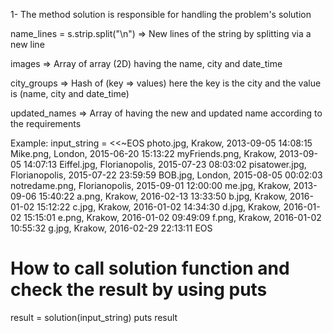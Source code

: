 1- The method solution is responsible for handling the problem's solution 

  name_lines = s.strip.split("\n")  => New lines of the string by splitting via a new line

  images => Array of array (2D)  having the name, city and date_time 

  city_groups => Hash of (key => values) here the key is the city and the value is (name, city and date_time)

  updated_names => Array of having the new and updated name according to the requirements

Example:
input_string = <<~EOS
  photo.jpg, Krakow, 2013-09-05 14:08:15
  Mike.png, London, 2015-06-20 15:13:22
  myFriends.png, Krakow, 2013-09-05 14:07:13
  Eiffel.jpg, Florianopolis, 2015-07-23 08:03:02
  pisatower.jpg, Florianopolis, 2015-07-22 23:59:59
  BOB.jpg, London, 2015-08-05 00:02:03
  notredame.png, Florianopolis, 2015-09-01 12:00:00
  me.jpg, Krakow, 2013-09-06 15:40:22
  a.png, Krakow, 2016-02-13 13:33:50
  b.jpg, Krakow, 2016-01-02 15:12:22
  c.jpg, Krakow, 2016-01-02 14:34:30
  d.jpg, Krakow, 2016-01-02 15:15:01
  e.png, Krakow, 2016-01-02 09:49:09
  f.png, Krakow, 2016-01-02 10:55:32
  g.jpg, Krakow, 2016-02-29 22:13:11
EOS

# How to call  solution function and check the result by using puts
result = solution(input_string)
puts result
